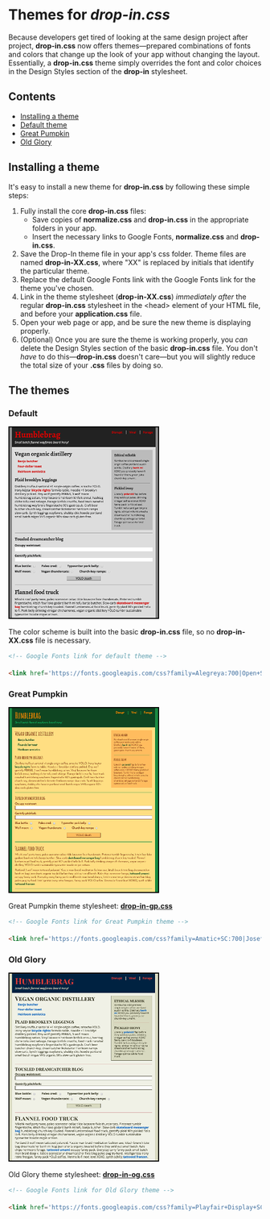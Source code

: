 # Themes for _drop-in.css_

Because developers get tired of looking at the same design project after project, **drop-in.css** now offers themes&mdash;prepared combinations of fonts and colors that change up the look of your app without changing the layout. Essentially, a **drop-in.css** theme simply overrides the font and color choices in the Design Styles section of the **drop-in** stylesheet.

## Contents

- [Installing a theme](#installing-a-theme)
- [Default theme](#default)
- [Great Pumpkin](#great-pumpkin)
- [Old Glory](#old-glory)

## Installing a theme
It's easy to install a new theme for **drop-in.css** by following these simple steps:


1. Fully install the core **drop-in.css** files:
    * Save copies of **normalize.css** and **drop-in.css** in the appropriate folders in your app.
    * Insert the necessary links to Google Fonts, **normalize.css** and **drop-in.css**.
2. Save the Drop-In theme file in your app's css folder. Theme files are named **drop-in-XX.css**, where "XX" is replaced by initials that identify the particular theme.
3. Replace the default Google Fonts link with the Google Fonts link for the theme you've chosen.
4. Link in the theme stylesheet (**drop-in-XX.css**) _immediately after_ the regular **drop-in.css** stylesheet in the \<head> element of your HTML file, and before your **application.css** file.
5. Open your web page or app, and be sure the new theme is displaying properly.
6. (Optional) Once you are sure the theme is working properly, you _can_ delete the Design Styles section of the basic **drop-in.css** file. You don't _have_ to do this&mdash;**drop-in.css** doesn't care&mdash;but you will slightly reduce the total size of your **.css** files by doing so.

## The themes

### Default

![Default Theme](https://github.com/webdevjeffus/drop-in-css/blob/master/img/default_theme.png "Default theme screenshot")

The color scheme is built into the basic **drop-in.css** file, so no **drop-in-XX.css** file is necessary.

```html
<!-- Google Fonts link for default theme -->

<link href='https://fonts.googleapis.com/css?family=Alegreya:700|Open+Sans:400,700,400italic,700italic' rel='stylesheet' type='text/css'>
```

### Great Pumpkin

![Great Pumpkin Theme](https://github.com/webdevjeffus/drop-in-css/blob/master/img/great_pumpkin_theme.png "Great Pumpkin theme screenshot")

Great Pumpkin theme stylesheet: [**drop-in-gp.css**](https://github.com/webdevjeffus/drop-in-css/blob/master/css/drop-in-gp.css "Great Pumpkin theme screenshot")

```html
<!-- Google Fonts link for Great Pumpkin theme -->

<link href='https://fonts.googleapis.com/css?family=Amatic+SC:700|Josefin+Sans:400,400italic,700,700italic' rel='stylesheet' type='text/css'>
```

### Old Glory

![Old Glory Theme](https://github.com/webdevjeffus/drop-in-css/blob/master/img/old_glory_theme.png "Old Glory theme screenshot")

Old Glory theme stylesheet: [**drop-in-og.css**](https://github.com/webdevjeffus/drop-in-css/blob/master/css/drop-in-og.css "Old Glory theme screenshot")

```html
<!-- Google Fonts link for Old Glory theme -->

<link href='https://fonts.googleapis.com/css?family=Playfair+Display+SC:700|Open+Sans:400,700,400italic,700italic' rel='stylesheet' type='text/css'>
```

